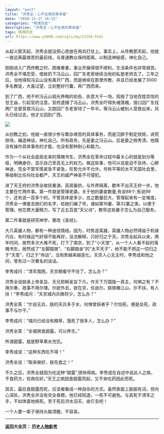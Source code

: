 ```yaml
---
layout: "post"
title: "洪秀全：心不在焉的革命者"
date: "2018-12-17 16:15"
categories: "明清历史"
description: "洪秀全：心不在焉的革命者"
tags: 明清历史
url: https://www.y5000.com/zgls/mq/22354.html
---
```






从起义那天起，洪秀全就没把心思放在用兵打仗上。事实上，从传教那天起，他就一直远离最艰苦的最前线，与普通教众保持距离，以制造神秘感，神化自己。

刚刚进入广西传教之时，困难重重，事业开展得很不顺利，生活条件也非常艰苦。洪秀全不堪忍受，借故扔下冯云山，回广东老家继续当他的私塾老师去了。三年之后，当他得知冯云山没有离开广西，而是继续在那里传教，并且已经发展了3000多名教徒，大喜过望，立刻整好行囊，奔广西而来。

到了广西，他不听冯云山韬光养晦的劝告，执意大干一场，捣毁了当地百姓崇信的甘王庙，引起官府注意。官府逮捕了冯云山，洪秀全吓得失魂落魄，借口回广东找两广总督营救冯云山，又跑回广东老家待了一年半。等冯云山被别人营救出来，风头已经过去，他才又回到广西。

![](https://img.y5000.com/uploads/allimg/170602/11-1F6021G5344T.jpg)

从创教之初，他就一直很少参与繁杂艰苦的具体事务，而是沉醉于制定规矩，讲究排场，编造神话，神化自己。所有政务，先是委之冯云山，后是委之杨秀清。他既没有操作具体事务的才能，也没有那种耐心和毅力。

作为一个从社会底层走来的落魄书生，洪秀全在革命过程中最关心的就是划分等级，明确身份，显示自己至高无上的权力。做这些事，他可以说是迫不及待，心醉神迷，完全不管军情紧急不紧急，形势允许不允许。号称平等的太平天国社会里，等级制比任何社会都严，天王的威严神圣不可侵犯。

进了天王府的洪秀全故技重演，高居垂拱，与外界隔离，数年不出天王府一步。他主要在忙两件事。第一件就是管理老婆。关于他的妻妾数量,有说88个,有说99个，还有说一百多个的。不管具体是多少，总之数量巨大，管理起来有一定难度。洪秀全一律废去她们的名字，给她们编了号，诸如第16妻、第32妻之类，以便于管理。他花费大量精力，写了近五百首“天父诗”，教导这些妻子怎么为自己服务。

第二件事就是研究神学，篡改《圣经》。

大凡英雄人物，都有一种迷信情结。因为，时势造英雄，英雄人物必然得益于机缘巧合，有时候运气好得不能再好，没法解释，只好归之于天。洪秀全起兵以来，两年时间，居然多次大难不死，打下了南京，到了“小天堂”，从一个人人看不起的落魄书生，居然成了“左脚踏银”、“右脚踏金”的“太平天子”，他不能不把这一切归之于“天意”，归之于“命运”。当局势越来越恶化，天京人心无主时，李秀成和他之间，曾有过一次著名的谈话。

李秀成问：“清军围困，天京眼看守不住了，怎么办？”

洪秀全说朕承上帝圣旨、天兄耶稣圣旨下凡，作天下万国独一真主，何惧之有？不用尔奏，政事不用尔理。尔欲外去，欲在京，任由尔。朕铁桶江山，尔不扶，有人扶！”李秀成问：“天京城内兵微将少，怎么办？”

洪秀全答：“尔说无兵，朕的天兵多于水，何惧曾妖者乎？尔怕死，便是会死，政事不与尔干。”

李秀成问：“城内已经没有粮草，饿死了很多人，怎么办？”

洪秀全答：“全城俱食甜露，可以养生。”

所谓甜露，就是野草煮水充饥。

李秀成说：“这种东西吃不得！”

洪秀全说：“取来做好，朕先食之！”

不久之后，洪秀全就因为吃这种“甜露”,很快得病。李秀成在自述中说此人之病，不食药方，任病任好。”天王之病因食甜露而起，又不肯吃药因此而死。

其实，最后食甜露而死，应该被看成一种自杀的方式。虽然表面上振振有词，但内心深处，洪秀全并没有完全昏聩，他已经知道，一死不可避免。与其死于清军之手，不如体面地病死。至于死后洪水滔天，由它去吧！

一个人要一辈子保持头脑清醒，不容易。

* * *

**返回大全页： 历史[人物新考](https://www.y5000.com/zgls/22386.html)**
